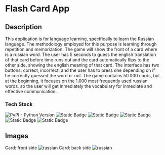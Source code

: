 # Flash Card App
## Description
This application is for language learning, specifically to learn the Russian language. The methodology employed for this purpose is learning through repetition and memorization. The game will show the front of a card where is a russian word. The user has 5 seconds to guess the english translation of that card before time runs out and the card automatically flips to the other side, showing the english meaning of that card. The interface has two buttons: correct, incorrect, and the user has to press one depending on if he correctly guessed the word or not. The game contains 50.000 cards, but at the beginning, it focuses on the 1.000 most frequently used russian words, so the user will get inmediately the vocabulary for inmediate and effective communication.
### Tech Stack
![PyPI - Python Version](https://img.shields.io/pypi/pyversions/numpy?style=for-the-badge)
![Static Badge](https://img.shields.io/badge/Excel-blue?style=for-the-badge&logo=googlesheets&color=blue)
![Static Badge](https://img.shields.io/badge/csv-green?style=for-the-badge)
![Static Badge](https://img.shields.io/badge/jupyter--notebooks-orange?style=for-the-badge)
![Static Badge](https://img.shields.io/badge/pandas-blue?style=for-the-badge)
![Static Badge](https://img.shields.io/badge/tkinter-yellow?style=for-the-badge)
## Images
Card: front side
![russian](https://github.com/user-attachments/assets/be9c5814-959c-4f9d-bbbc-8bb23b274ebc)
Card:  back side
![russian](https://github.com/user-attachments/assets/d0d57e95-97a6-4e93-9f74-f2496d5bc8b2)



